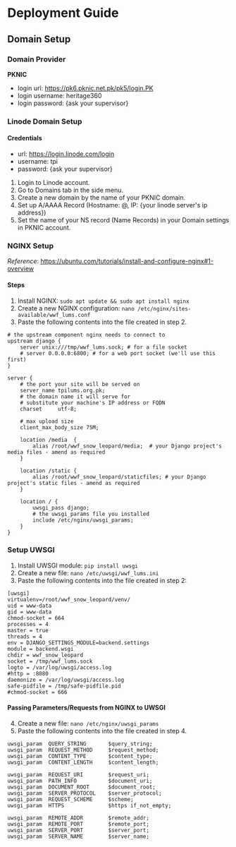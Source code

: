 # Deployment Guide
## Domain Setup
### Domain Provider
**PKNIC** 
- login url: https://pk6.pknic.net.pk/pk5/login.PK
- login username: heritage360
- login password: {ask your supervisor}

### Linode Domain Setup

#### Credentials

- url: https://login.linode.com/login
- username: tpi
- password: {ask your supervisor}

1. Login to Linode account.
2. Go to Domains tab in the side menu.
3. Create a new domain by the name of your PKNIC domain.
4. Set up A/AAAA Record (Hostname: @, IP: {your linode server's ip address})
5. Set the name of your NS record (Name Records) in your Domain settings in PKNIC account.

### NGINX Setup

*Reference*: https://ubuntu.com/tutorials/install-and-configure-nginx#1-overview

#### Steps

1. Install NGINX: `sudo apt update && sudo apt install nginx`
2. Create a new NGINX configuration: `nano /etc/nginx/sites-available/wwf_lums.conf`
3. Paste the following contents into the file created in step 2.
``` 
# the upstream component nginx needs to connect to
upstream django {
    server unix:///tmp/wwf_lums.sock; # for a file socket
    # server 0.0.0.0:6800; # for a web port socket (we'll use this first)
}

server {
    # the port your site will be served on
    server_name tpilums.org.pk;
    # the domain name it will serve for
    # substitute your machine's IP address or FQDN
    charset     utf-8;

    # max upload size
    client_max_body_size 75M;
    
    location /media  {
        alias /root/wwf_snow_leopard/media;  # your Django project's media files - amend as required
    }

    location /static {
        alias /root/wwf_snow_leopard/staticfiles; # your Django project's static files - amend as required
    }
    
    location / {
        uwsgi_pass django;
        # the uwsgi_params file you installed
        include /etc/nginx/uwsgi_params;
    }
}

```
### Setup UWSGI

1. Install UWSGI module: `pip install uwsgi`
2. Create a new file: `nano /etc/uwsgi/wwf_lums.ini`
3. Paste the following contents into the file created in step 2: 
```
[uwsgi]
virtualenv=/root/wwf_snow_leopard/venv/
uid = www-data
gid = www-data
chmod-socket = 664
processes = 4
master = true
threads = 4
env = DJANGO_SETTINGS_MODULE=backend.settings
module = backend.wsgi
chdir = wwf_snow_leopard
socket = /tmp/wwf_lums.sock
logto = /var/log/uwsgi/access.log
#http = :8080
daemonize = /var/log/uwsgi/access.log
safe-pidfile = /tmp/safe-pidfile.pid
#chmod-socket = 666
```

#### Passing Parameters/Requests from NGINX to UWSGI

4. Create a new file: `nano /etc/nginx/uwsgi_params`
5. Paste the following contents into the file created in step 4.
```
uwsgi_param  QUERY_STRING       $query_string;
uwsgi_param  REQUEST_METHOD     $request_method;
uwsgi_param  CONTENT_TYPE       $content_type;
uwsgi_param  CONTENT_LENGTH     $content_length;

uwsgi_param  REQUEST_URI        $request_uri;
uwsgi_param  PATH_INFO          $document_uri;
uwsgi_param  DOCUMENT_ROOT      $document_root;
uwsgi_param  SERVER_PROTOCOL    $server_protocol;
uwsgi_param  REQUEST_SCHEME     $scheme;
uwsgi_param  HTTPS              $https if_not_empty;

uwsgi_param  REMOTE_ADDR        $remote_addr;
uwsgi_param  REMOTE_PORT        $remote_port;
uwsgi_param  SERVER_PORT        $server_port;
uwsgi_param  SERVER_NAME        $server_name;

```
